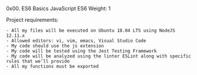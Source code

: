 0x00. ES6 Basics
JavaScript
ES6
 Weight: 1


Project requirements:

	- All my files will be executed on Ubuntu 18.04 LTS using NodeJS 12.11.x
	- Allowed editors: vi, vim, emacs, Visual Studio Code
	- My code should use the js extension
	- My code will be tested using the Jest Testing Framework
	- My code will be analyzed using the linter ESLint along with specific rules that we’ll provide
	- All my functions must be exported
